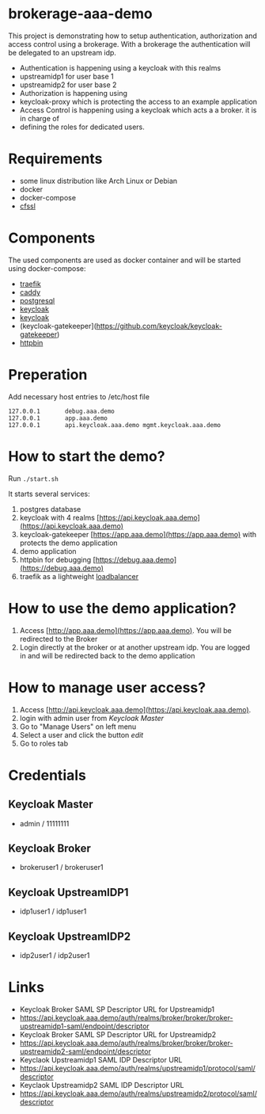 # brokerage-aaa-demo

This project is demonstrating how to setup authentication, authorization and access control using a brokerage. With a brokerage the authentication will be delegated to an upstream idp.
* Authentication is happening using a keycloak with this realms
 * upstreamidp1 for user base 1
 * upstreamidp2 for user base 2
* Authorization is happening using
 * keycloak-proxy which is protecting the access to an example application
* Access Control is happening using a keycloak which acts a a broker. it is in charge of
 * defining the roles for dedicated users.


# Requirements
* some linux distribution like Arch Linux or Debian
* docker
* docker-compose
* [cfssl](https://github.com/cloudflare/cfssl)


# Components

The used components are used as docker container and will be started using docker-compose:

* [traefik](https://traefik.io)
* [caddy](https://caddyserver.com)
* [postgresql](https://postgresql.org)
* [keycloak](https://keycloak.org)
* [keycloak](https://keycloak.org)
* (keycloak-gatekeeper](https://github.com/keycloak/keycloak-gatekeeper)
* [httpbin](https://httpbin.org)


# Preperation

Add necessary host entries to /etc/host file
```
127.0.0.1       debug.aaa.demo
127.0.0.1       app.aaa.demo
127.0.0.1       api.keycloak.aaa.demo mgmt.keycloak.aaa.demo
```

# How to start the demo?

Run `./start.sh`

It starts several services:
1. postgres database
2. keycloak with 4 realms [https://api.keycloak.aaa.demo](https://api.keycloak.aaa.demo)
3. keycloak-gatekeeper [https://app.aaa.demo](https://app.aaa.demo) with protects the demo application
4. demo application
5. httpbin for debugging [https://debug.aaa.demo](https://debug.aaa.demo)
6. traefik as a lightweight [loadbalancer](http://localhost:3000)

# How to use the demo application?

1. Access [http://app.aaa.demo](https://app.aaa.demo). You will be redirected to the Broker
2. Login directly at the broker or at another upstream idp. You are logged in and will be redirected back to the demo application


# How to manage user access?
1. Access [http://api.keycloak.aaa.demo](https://api.keycloak.aaa.demo). 
2. login with admin user from *Keycloak Master*
3. Go to "Manage Users" on left menu
4. Select a user and click the button *edit*
5. Go to roles tab


# Credentials

## Keycloak Master
* admin / 11111111

## Keycloak Broker
* brokeruser1 / brokeruser1

## Keycloak UpstreamIDP1
* idp1user1 / idp1user1

## Keycloak UpstreamIDP2
* idp2user1 / idp2user1


# Links

* Keycloak Broker SAML SP Descriptor URL for Upstreamidp1
 * https://api.keycloak.aaa.demo/auth/realms/broker/broker/broker-upstreamidp1-saml/endpoint/descriptor
* Keycloak Broker SAML SP Descriptor URL for Upstreamidp2
 * https://api.keycloak.aaa.demo/auth/realms/broker/broker/broker-upstreamidp2-saml/endpoint/descriptor
* Keyclaok Upstreamidp1 SAML IDP Descriptor URL
 * https://api.keycloak.aaa.demo/auth/realms/upstreamidp1/protocol/saml/descriptor
* Keyclaok Upstreamidp2 SAML IDP Descriptor URL
 * https://api.keycloak.aaa.demo/auth/realms/upstreamidp2/protocol/saml/descriptor
